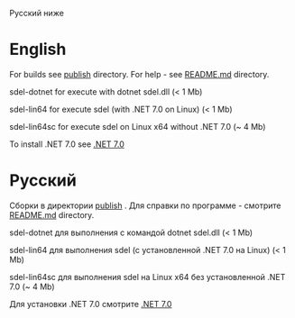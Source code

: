 Русский ниже

# English
For builds see [publish](https://github.com/VinnySmallUtilities/sdel/tree/master/publish) directory.
For help - see [README.md](https://github.com/VinnySmallUtilities/sdel) directory.

sdel-dotnet  for execute with dotnet sdel.dll
(< 1 Mb)

sdel-lin64   for execute sdel (with .NET 7.0 on Linux)
(< 1 Mb)

sdel-lin64sc for execute sdel on Linux x64 without .NET 7.0
(~ 4 Mb)


To install .NET 7.0 see [.NET 7.0](https://dotnet.microsoft.com/download)


# Русский

Сборки в директории [publish](https://github.com/VinnySmallUtilities/sdel/tree/master/publish) .
Для справки по программе - смотрите [README.md](https://github.com/VinnySmallUtilities/sdel) directory.


sdel-dotnet  для выполнения с командой dotnet sdel.dll
(< 1 Mb)

sdel-lin64   для выполнения sdel (с установленной .NET 7.0 на Linux)
(< 1 Mb)

sdel-lin64sc для выполнения sdel на Linux x64 без установленной .NET 7.0
(~ 4 Mb)


Для установки .NET 7.0 смотрите [.NET 7.0](https://dotnet.microsoft.com/download)
